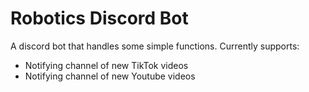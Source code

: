 # Robotics Discord Bot

A discord bot that handles some simple functions. Currently supports:
- Notifying channel of new TikTok videos
- Notifying channel of new Youtube videos